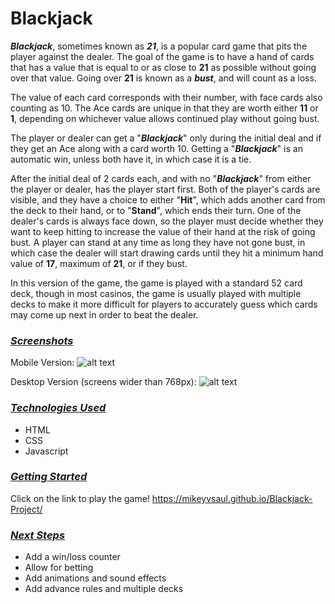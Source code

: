 Blackjack
=====

_**Blackjack**_, sometimes known as _**21**_, is a popular card game that pits the player against the dealer. The goal of the game is to have a hand of cards that has a value that is equal to or as close to **21** as possible without going over that value. Going over **21** is known as a **_bust_**, and will count as a loss. 

The value of each card corresponds with their number, with face cards also counting as 10. The Ace cards are unique in that they are worth either **11** or **1**, depending on whichever value allows continued play without going bust. 

The player or dealer can get a "**_Blackjack_**" only during the initial deal and if they get an Ace along with a card worth 10. Getting a "**_Blackjack_**" is an automatic win, unless both have it, in which case it is a tie. 

After the initial deal of 2 cards each, and with no "**_Blackjack_**" from either the player or dealer, has the player start first. Both of the player's cards are visible, and they have a choice to either "**Hit**", which adds another card from the deck to their hand, or to "**Stand**", which ends their turn. One of the dealer's cards is always face down, so the player must decide whether they want to keep hitting to increase the value of their hand at the risk of going bust. A player can stand at any time as long they have not gone bust, in which case the dealer will start drawing cards until they hit a minimum hand value of **17**, maximum of **21**, or if they bust. 

In this version of the game, the game is played with a standard 52 card deck, though in most casinos, the game is usually played with multiple decks to make it more difficult for players to accurately guess which cards may come up next in order to beat the dealer.


### <ins>***Screenshots***</ins>
Mobile Version:
![alt text](https://i.imgur.com/06B3k3r.png)

Desktop Version (screens wider than 768px):
![alt text](https://i.imgur.com/PO0bjvE.png)

### <ins>***Technologies Used***</ins>
- HTML
- CSS
- Javascript


### <ins>***Getting Started***</ins>
Click on the link to play the game!
https://mikeyvsaul.github.io/Blackjack-Project/


### <ins>***Next Steps***</ins>
- Add a win/loss counter
- Allow for betting
- Add animations and sound effects
- Add advance rules and multiple decks